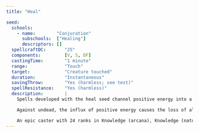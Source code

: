 ```yaml
---
title: "Heal"

seed:
  schools:
    - name:        "Conjuration"
      subschools:  ["Healing"]
      descriptors: []
  spellcraftDC:       "25"
  components:         [V, S, DF]
  castingTime:        "1 minute"
  range:              "Touch"
  target:             "Creature touched"
  duration:           "Instantaneous"
  savingThrow:        "Yes (harmless; see text)"
  spellResistance:    "Yes (harmless)"
  description:        |
    Spells developed with the heal seed channel positive energy into a creature to wipe away disease and injury. Such a spell completely cures all diseases, blindness, deafness, hit point damage, and temporary ability damage. To restore permanently drained ability score points, increase the Spellcraft DC by +6. The heal seed neutralizes poisons in the subject's system so that no additional damage or effects are suffered. It offsets feeblemindedness and cures mental disorders caused by spells or injury to the brain. It dispels all magical effects penalizing the character's abilities, including effects caused by spells, even epic spells developed with the afflict seed. Only a single application of the spell is needed to simultaneously achieve all these effects. This seed does not restore levels or Constitution points lost due to death. To dispel all negative levels afflicting the target, increase the Spellcraft DC by +2. This reverses level drains by a force or creature. The drained levels are restored only if the creature lost the levels within the last 20 weeks. For each additional week since the levels were drained, increase the Spellcraft DC by +2.

    Against undead, the influx of positive energy causes the loss of all but 1d4 hit points if the undead fails a Fortitude saving throw.

    An epic caster with 24 ranks in Knowledge (arcana), Knowledge (nature), or Knowledge (religion) can cast a spell developed with a special version of the heal seed that flushes negative energy into the subject, healing undead completely but causing the loss of all but 1d4 hit points in living creatures if they fail a Fortitude saving throw. Alternatively, a living target that fails its Fortitude saving throw could gain four negative levels for the next 8 hours. For each additional negative level bestowed, increase the Spellcraft DC by +4, and for each extra hour the negative levels persist, increase the Spellcraft DC by +2. If the subject has at least as many negative levels as Hit Dice, it dies. If the subject survives and the negative levels persist for 24 hours or longer, the subject must make another Fortitude saving throw, or the negative levels are converted to actual level loss.
---
```

